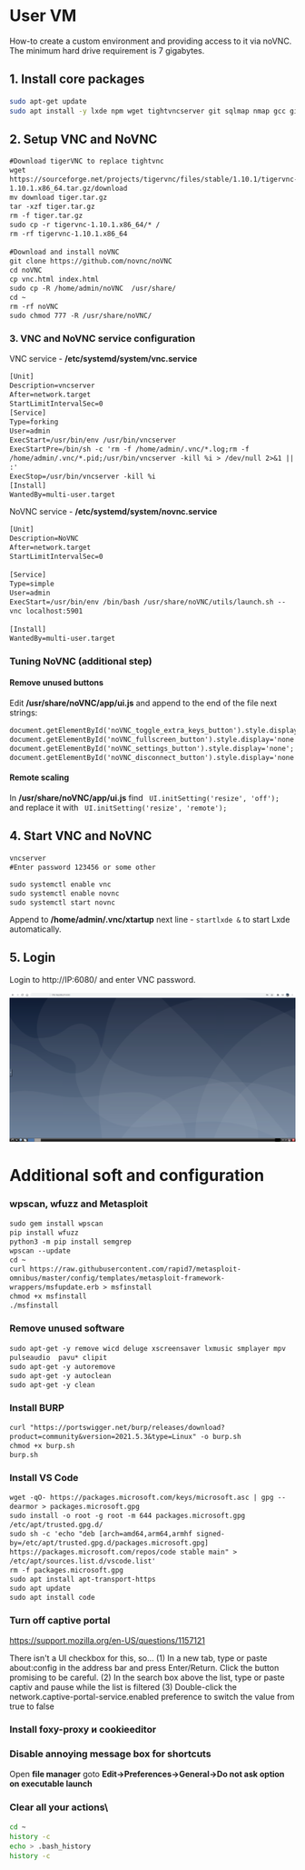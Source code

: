
# User VM

How-to create a custom environment and providing access to it via noVNC. The minimum hard drive requirement is 7 gigabytes.


## 1. Install core packages
```bash
sudo apt-get update
sudo apt install -y lxde npm wget tightvncserver git sqlmap nmap gcc git ruby ruby-dev libcurl4-openssl-dev make zlib1g-dev libcurl4-openssl-dev libxml2 libxml2-dev libxslt1-dev ruby-dev build-essential libgmp-dev zlib1g-dev mc python-pip python3-pip dirb perl libio-socket-ssl-perl libdbd-sqlite3-perl libclass-dbi-perl libio-all-lwp-perl nginx geany libssl-dev openssl gimp php-cli cewl wfuzz ncat netcat screen
```

## 2. Setup  VNC and NoVNC

```
#Download tigerVNC to replace tightvnc 
wget https://sourceforge.net/projects/tigervnc/files/stable/1.10.1/tigervnc-1.10.1.x86_64.tar.gz/download
mv download tiger.tar.gz
tar -xzf tiger.tar.gz
rm -f tiger.tar.gz
sudo cp -r tigervnc-1.10.1.x86_64/* /
rm -rf tigervnc-1.10.1.x86_64

#Download and install noVNC
git clone https://github.com/novnc/noVNC
cd noVNC
cp vnc.html index.html
sudo cp -R /home/admin/noVNC  /usr/share/
cd ~
rm -rf noVNC
sudo chmod 777 -R /usr/share/noVNC/
```


### 3. VNC and NoVNC service configuration
VNC service - **/etc/systemd/system/vnc.service**
```
[Unit]
Description=vncserver
After=network.target
StartLimitIntervalSec=0
[Service]
Type=forking
User=admin
ExecStart=/usr/bin/env /usr/bin/vncserver
ExecStartPre=/bin/sh -c 'rm -f /home/admin/.vnc/*.log;rm -f /home/admin/.vnc/*.pid;/usr/bin/vncserver -kill %i > /dev/null 2>&1 || :'
ExecStop=/usr/bin/vncserver -kill %i
[Install]
WantedBy=multi-user.target
```



NoVNC service - **/etc/systemd/system/novnc.service**
```
[Unit]
Description=NoVNC
After=network.target
StartLimitIntervalSec=0

[Service]
Type=simple
User=admin
ExecStart=/usr/bin/env /bin/bash /usr/share/noVNC/utils/launch.sh --vnc localhost:5901

[Install]
WantedBy=multi-user.target
```

### Tuning NoVNC (additional step)

#### Remove unused buttons
Edit **/usr/share/noVNC/app/ui.js** and append to the end of the file next strings:

```
document.getElementById('noVNC_toggle_extra_keys_button').style.display='none';
document.getElementById('noVNC_fullscreen_button').style.display='none';
document.getElementById('noVNC_settings_button').style.display='none';
document.getElementById('noVNC_disconnect_button').style.display='none';
```

#### Remote scaling

In **/usr/share/noVNC/app/ui.js**  find ``` UI.initSetting('resize', 'off');``` and replace it with  ``` UI.initSetting('resize', 'remote');```



## 4. Start VNC and NoVNC
```
vncserver
#Enter password 123456 or some other
```

```
sudo systemctl enable vnc
sudo systemctl enable novnc
sudo systemctl start novnc
```
Append to **/home/admin/.vnc/xtartup** next line - ```startlxde &``` to start Lxde automatically.



## 5. Login

Login to http://IP:6080/ and enter VNC password.


![alt text](novnc.png)




# Additional soft and configuration

### wpscan, wfuzz and Metasploit
```
sudo gem install wpscan 
pip install wfuzz
python3 -m pip install semgrep
wpscan --update
cd ~
curl https://raw.githubusercontent.com/rapid7/metasploit-omnibus/master/config/templates/metasploit-framework-wrappers/msfupdate.erb > msfinstall
chmod +x msfinstall
./msfinstall
```

### Remove unused software
```
sudo apt-get -y remove wicd deluge xscreensaver lxmusic smplayer mpv pulseaudio  pavu* clipit
sudo apt-get -y autoremove
sudo apt-get -y autoclean
sudo apt-get -y clean
```


### Install BURP

```
curl "https://portswigger.net/burp/releases/download?product=community&version=2021.5.3&type=Linux" -o burp.sh
chmod +x burp.sh
burp.sh
```


### Install VS Code
```
wget -qO- https://packages.microsoft.com/keys/microsoft.asc | gpg --dearmor > packages.microsoft.gpg
sudo install -o root -g root -m 644 packages.microsoft.gpg /etc/apt/trusted.gpg.d/
sudo sh -c 'echo "deb [arch=amd64,arm64,armhf signed-by=/etc/apt/trusted.gpg.d/packages.microsoft.gpg] https://packages.microsoft.com/repos/code stable main" > /etc/apt/sources.list.d/vscode.list'
rm -f packages.microsoft.gpg
sudo apt install apt-transport-https
sudo apt update
sudo apt install code
```

### Turn off captive portal


https://support.mozilla.org/en-US/questions/1157121

There isn't a UI checkbox for this, so...
(1) In a new tab, type or paste about:config in the address bar and press Enter/Return. Click the button promising to be careful.
(2) In the search box above the list, type or paste captiv and pause while the list is filtered
(3) Double-click the network.captive-portal-service.enabled preference to switch the value from true to false



### Install foxy-proxy и cookieeditor

### Disable annoying message box for shortcuts

Open **file manager** goto **Edit->Preferences->General->Do not ask option on executable launch**


### Clear all your actions\
```bash
cd ~
history -c
echo > .bash_history
history -c
```
